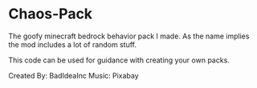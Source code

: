 # Chaos-Pack
The goofy minecraft bedrock behavior pack I made. As the name implies the mod includes a lot of random stuff.

This code can be used for guidance with creating your own packs.

Created By: BadIdeaInc
Music: Pixabay
